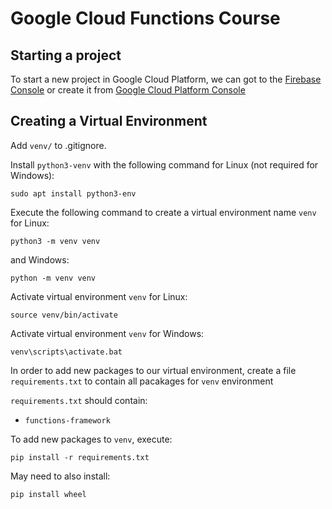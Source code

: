 # Google Cloud Functions Course

## Starting a project

To start a new project in Google Cloud Platform, we can got to the [Firebase Console](https://console.firebase.google.com/) or create it from [Google Cloud Platform Console](https://console.cloud.google.com/)

## Creating a Virtual Environment

Add `venv/` to .gitignore.

Install `python3-venv` with the following command for Linux (not required for Windows):
```
sudo apt install python3-env
```

Execute the following command to create a virtual environment name `venv` for Linux:
```
python3 -m venv venv
```
and Windows:
 ```
python -m venv venv
```
Activate virtual environment `venv` for Linux:
```
source venv/bin/activate
```

Activate virtual environment `venv` for Windows:
```
venv\scripts\activate.bat
```

In order to add new packages to our virtual environment, create a file `requirements.txt` to contain all pacakages for `venv` environment

`requirements.txt` should contain:
* `functions-framework`

To add new packages to `venv`, execute:
```
pip install -r requirements.txt
```
May need to also install:
```
pip install wheel
```

